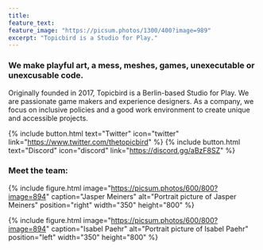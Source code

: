 ```yaml
---
title:
feature_text:
feature_image: "https://picsum.photos/1300/400?image=989"
excerpt: "Topicbird is a Studio for Play."
---
```


### We make playful art, a mess, meshes, games, unexecutable or unexcusable code.

Originally founded in 2017, Topicbird is a Berlin-based Studio for Play. We are passionate game makers and experience designers. As a company, we focus on inclusive policies and a good work environment to create unique and accessible projects.

{% include button.html text="Twitter" icon="twitter" link="https://www.twitter.com/thetopicbird" %} {% include button.html text="Discord" icon="discord" link="https://discord.gg/aBzF8SZ" %}

### Meet the team:

{% include figure.html image="https://picsum.photos/600/800?image=894" caption="Jasper Meiners" alt="Portrait picture of Jasper Meiners" position="right" width="350" height="800" %}

{% include figure.html image="https://picsum.photos/600/800?image=894" caption="Isabel Paehr" alt="Portrait picture of Isabel Paehr" position="left" width="350" height="800" %}